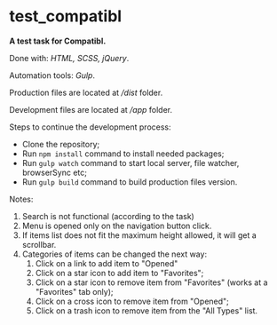 # test_compatibl
**A test task for Compatibl.**

Done with: *HTML, SCSS, jQuery*.

Automation tools: *Gulp*.

Production files are located at */dist* folder.

Development files are located at */app* folder.

Steps to continue the development process:
* Clone the repository;
* Run `npm install` command to install needed packages;
* Run `gulp watch` command to start local server, file watcher, browserSync etc;
* Run `gulp build` command to build production files version.

Notes:
1. Search is not functional (according to the task)
2. Menu is opened only on the navigation button click.
3. If items list does not fit the maximum height allowed, it will get a scrollbar.
4. Categories of items can be changed the next way:
    1. Click on a link to add item to "Opened"
    2. Click on a star icon to add item to "Favorites";
    3. Click on a star icon to remove item from "Favorites" (works at a "Favorites" tab only);
    4. Click on a cross icon to remove item from "Opened";
    5. Click on a trash icon to remove item from the "All Types" list.

